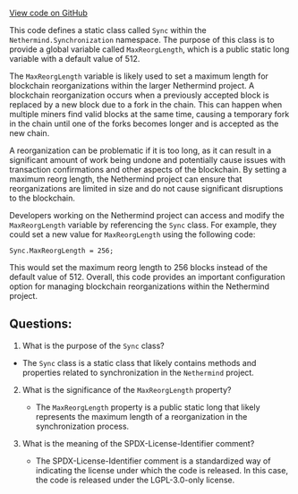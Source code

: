 [View code on GitHub](https://github.com/nethermindeth/nethermind/Nethermind.Synchronization/Sync.cs)

This code defines a static class called `Sync` within the `Nethermind.Synchronization` namespace. The purpose of this class is to provide a global variable called `MaxReorgLength`, which is a public static long variable with a default value of 512. 

The `MaxReorgLength` variable is likely used to set a maximum length for blockchain reorganizations within the larger Nethermind project. A blockchain reorganization occurs when a previously accepted block is replaced by a new block due to a fork in the chain. This can happen when multiple miners find valid blocks at the same time, causing a temporary fork in the chain until one of the forks becomes longer and is accepted as the new chain. 

A reorganization can be problematic if it is too long, as it can result in a significant amount of work being undone and potentially cause issues with transaction confirmations and other aspects of the blockchain. By setting a maximum reorg length, the Nethermind project can ensure that reorganizations are limited in size and do not cause significant disruptions to the blockchain.

Developers working on the Nethermind project can access and modify the `MaxReorgLength` variable by referencing the `Sync` class. For example, they could set a new value for `MaxReorgLength` using the following code:

```
Sync.MaxReorgLength = 256;
```

This would set the maximum reorg length to 256 blocks instead of the default value of 512. Overall, this code provides an important configuration option for managing blockchain reorganizations within the Nethermind project.
## Questions: 
 1. What is the purpose of the `Sync` class?
   - The `Sync` class is a static class that likely contains methods and properties related to synchronization in the `Nethermind` project.

2. What is the significance of the `MaxReorgLength` property?
   - The `MaxReorgLength` property is a public static long that likely represents the maximum length of a reorganization in the synchronization process.

3. What is the meaning of the SPDX-License-Identifier comment?
   - The SPDX-License-Identifier comment is a standardized way of indicating the license under which the code is released. In this case, the code is released under the LGPL-3.0-only license.